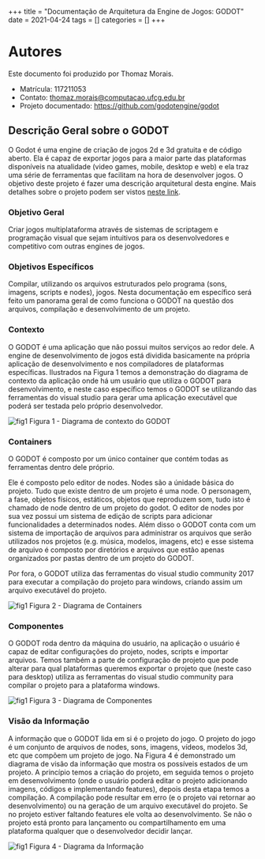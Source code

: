 +++
title = "Documentação de Arquitetura da Engine de Jogos: GODOT"
date = 2021-04-24
tags = []
categories = []
+++

# Autores

Este documento foi produzido por Thomaz Morais.

- Matrícula: 117211053
- Contato: thomaz.morais@computacao.ufcg.edu.br
- Projeto documentado: https://github.com/godotengine/godot


## Descrição Geral sobre o GODOT

O Godot é uma engine de criação de jogos 2d e 3d gratuita e de código aberto. Ela é capaz de exportar jogos para a maior parte das plataformas disponíveis na atualidade (video games, mobile, desktop e web) e ela traz uma série de ferramentas que facilitam na hora de desenvolver jogos. O objetivo deste projeto é fazer uma descrição arquitetural desta engine. Mais detalhes sobre o projeto podem ser vistos [neste link](https://godotengine.org/).

### Objetivo Geral
Criar jogos multiplataforma através de sistemas de scriptagem e programação visual que sejam intuitivos para os desenvolvedores e competitivo com outras engines de jogos. 

### Objetivos Específicos
Compilar, utilizando os arquivos estruturados pelo programa (sons, imagens, scripts e nodes), jogos. Nesta documentação em específico será feito um panorama geral de como funciona o GODOT na questão dos arquivos, compilação e desenvolvimento de um projeto.

### Contexto

O GODOT é uma aplicação que não possui muitos serviços ao redor dele. A engine de desenvolvimento de jogos está dividida basicamente na própria aplicação de desenvolvimento e nos compiladores de plataformas específicas. Ilustrados na Figura 1 temos a demonstração do diagrama de contexto da aplicação onde há um usuário que utiliza o GODOT para desenvolvimento, e neste caso específico temos o GODOT se utilizando das ferramentas do visual studio para gerar uma aplicação executável que poderá ser testada pelo próprio desenvolvedor.

![fig1](context.png)
Figura 1 - Diagrama de contexto do GODOT

### Containers

O GODOT é composto por um único container que contém todas as ferramentas dentro dele próprio.

Ele é composto pelo editor de nodes. Nodes são a únidade básica do projeto. Tudo que existe dentro de um projeto é uma node. O personagem, a fase, objetos físicos, estáticos, objetos que reproduzem som, tudo isto é chamado de node dentro de um projeto do godot. O editor de nodes por sua vez possui um sistema de edição de scripts para adicionar funcionalidades a determinados nodes. Além disso o GODOT conta com um sistema de importação de arquivos para administrar os arquivos que serão utilizados nos projetos (e.g. música, modelos, imagens, etc) e esse sistema de arquivo é composto por diretórios e arquivos que estão apenas organizados por pastas dentro de um projeto do GODOT.

Por fora, o GODOT utiliza das ferramentas do visual studio community 2017 para executar a compilação do projeto para windows, criando assim um arquivo executável do projeto.

![fig1](containers.png)
Figura 2 - Diagrama de Containers


### Componentes
O GODOT roda dentro da máquina do usuário, na aplicação o usuário é capaz de editar configurações do projeto, nodes, scripts e importar arquivos. Temos também a parte de configuração de projeto que pode alterar para qual plataformas queremos exportar o projeto que (neste caso para desktop) utiliza as ferramentas do visual studio community para compilar o projeto para a plataforma windows.

![fig1](components.png)
Figura 3 - Diagrama de Componentes


### Visão da Informação
A informação que o GODOT lida em si é o projeto do jogo. O projeto do jogo é um conjunto de arquivos de nodes, sons, imagens, vídeos, modelos 3d, etc que compõem um projeto de jogo. Na Figura 4 é demonstrado um diagrama de visão da informação que mostra os possíveis estados de um projeto. A princípio temos a criação do projeto, em seguida temos o projeto em desenvolvimento (onde o usuário poderá editar o projeto adicionando imagens, códigos e implementando features), depois desta etapa temos a compilação. A compilação pode resultar em erro (e o projeto vai retornar ao desenvolvimento) ou na geração de um arquivo executável do projeto. Se no projeto estiver faltando features ele volta ao desenvolvimento. Se não o projeto está pronto para lançamento ou compartilhamento em uma plataforma qualquer que o desenvolvedor decidir lançar.

![fig1](visao.png)
Figura 4 - Diagrama da Informação

